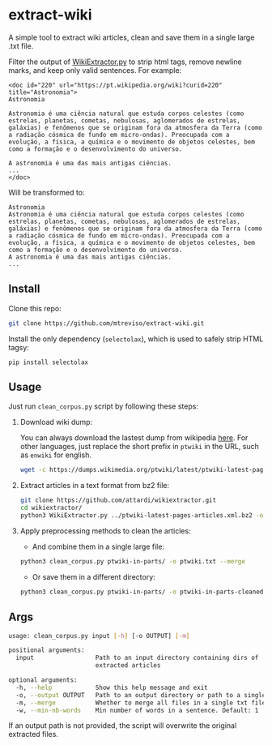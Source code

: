 # extract-wiki

A simple tool to extract wiki articles, clean and save them in a single large .txt file.

Filter the output of [WikiExtractor.py](https://github.com/attardi/wikiextractor) to strip html tags,
remove newline marks, and keep only valid sentences. For example:

```
<doc id="220" url="https://pt.wikipedia.org/wiki?curid=220" title="Astronomia">
Astronomia

Astronomia é uma ciência natural que estuda corpos celestes (como estrelas, planetas, cometas, nebulosas, aglomerados de estrelas, galáxias) e fenômenos que se originam fora da atmosfera da Terra (como a radiação cósmica de fundo em micro-ondas). Preocupada com a evolução, a física, a química e o movimento de objetos celestes, bem como a formação e o desenvolvimento do universo.

A astronomia é uma das mais antigas ciências.
...
</doc>
```

Will be transformed to:

```
Astronomia
Astronomia é uma ciência natural que estuda corpos celestes (como estrelas, planetas, cometas, nebulosas, aglomerados de estrelas, galáxias) e fenômenos que se originam fora da atmosfera da Terra (como a radiação cósmica de fundo em micro-ondas). Preocupada com a evolução, a física, a química e o movimento de objetos celestes, bem como a formação e o desenvolvimento do universo.
A astronomia é uma das mais antigas ciências.
...
```
 


## Install

Clone this repo:
```bash
git clone https://github.com/mtreviso/extract-wiki.git
```

Install the only dependency (`selectolax`), which is used to safely strip HTML tagsy:
```
pip install selectolax
```


## Usage

Just run `clean_corpus.py` script by following these steps:

1. Download wiki dump:

    You can always download the lastest dump from wikipedia [here](https://dumps.wikimedia.org/ptwiki/latest/). 
    For other languages, just replace the short prefix in `ptwiki` in the URL, such as `enwiki` for english.
    
    ```bash
    wget -c https://dumps.wikimedia.org/ptwiki/latest/ptwiki-latest-pages-articles.xml.bz2
    ```

2. Extract articles in a text format from bz2 file:
    
    ```bash
    git clone https://github.com/attardi/wikiextractor.git
    cd wikiextractor/
    python3 WikiExtractor.py ../ptwiki-latest-pages-articles.xml.bz2 -o ../ptwiki-in-parts
    ```
 
3. Apply preprocessing methods to clean the articles:
    
    - And combine them in a single large file:
    ```bash
    python3 clean_corpus.py ptwiki-in-parts/ -o ptwiki.txt --merge
    ```
    
    - Or save them in a different directory: 
    ```bash
    python3 clean_corpus.py ptwiki-in-parts/ -o ptwiki-in-parts-cleaned/
    ```



## Args

```bash
usage: clean_corpus.py input [-h] [-o OUTPUT] [-m]

positional arguments:
  input                 Path to an input directory containing dirs of
                        extracted articles

optional arguments:
  -h, --help            Show this help message and exit
  -o, --output OUTPUT   Path to an output directory or path to a single file
  -m, --merge           Whether to merge all files in a single txt file
  -w, --min-nb-words    Min number of words in a sentence. Default: 1   
```

If an output path is not provided, the script will overwrite the original extracted files.
